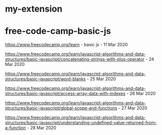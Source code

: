 # my-extension
# free-code-camp-basic-js

https://www.freecodecamp.org/learn - basic js - 11 Mar 2020

https://www.freecodecamp.org/learn/javascript-algorithms-and-data-structures/basic-javascript/concatenating-strings-with-plus-operator - 24 Mar 2020


https://www.freecodecamp.org/learn/javascript-algorithms-and-data-structures/basic-javascript/word-blanks - 25 Mar 2020

https://www.freecodecamp.org/learn/javascript-algorithms-and-data-structures/basic-javascript/access-array-data-with-indexes - 26 Mar 2020

https://www.freecodecamp.org/learn/javascript-algorithms-and-data-structures/basic-javascript/global-scope-and-functions - 27 Mar 2020

https://www.freecodecamp.org/learn/javascript-algorithms-and-data-structures/basic-javascript/understanding-undefined-value-returned-from-a-function - 28 Mar 2020